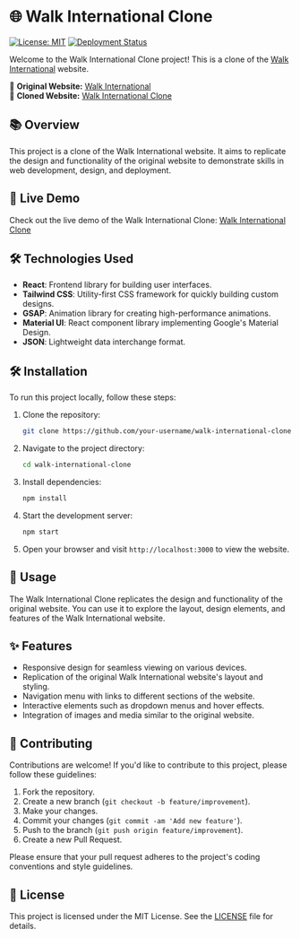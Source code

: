 # 🌐 Walk International Clone

[![License: MIT](https://img.shields.io/badge/License-MIT-blue.svg)](https://opensource.org/licenses/MIT)
[![Deployment Status](https://img.shields.io/badge/Deployment-Success-brightgreen)](https://walkinternational.vercel.app/)

Welcome to the Walk International Clone project! This is a clone of the [Walk International](https://walkinternational.com/) website.

🌟 **Original Website:** [Walk International](https://walkinternational.com/)  
🚀 **Cloned Website:** [Walk International Clone](https://walkinternational.vercel.app/)

## 📚 Overview

This project is a clone of the Walk International website. It aims to replicate the design and functionality of the original website to demonstrate skills in web development, design, and deployment.

## 🔗 Live Demo

Check out the live demo of the Walk International Clone: [Walk International Clone](https://walkinternational.vercel.app/)

## 🛠️ Technologies Used

- **React**: Frontend library for building user interfaces.
- **Tailwind CSS**: Utility-first CSS framework for quickly building custom designs.
- **GSAP**: Animation library for creating high-performance animations.
- **Material UI**: React component library implementing Google's Material Design.
- **JSON**: Lightweight data interchange format.

## 🛠️ Installation

To run this project locally, follow these steps:

1. Clone the repository:

   ```bash
   git clone https://github.com/your-username/walk-international-clone.git
   ```

2. Navigate to the project directory:

   ```bash
   cd walk-international-clone
   ```

3. Install dependencies:

   ```bash
   npm install
   ```

4. Start the development server:

   ```bash
   npm start
   ```

5. Open your browser and visit `http://localhost:3000` to view the website.

## 🚀 Usage

The Walk International Clone replicates the design and functionality of the original website. You can use it to explore the layout, design elements, and features of the Walk International website.

## ✨ Features

- Responsive design for seamless viewing on various devices.
- Replication of the original Walk International website's layout and styling.
- Navigation menu with links to different sections of the website.
- Interactive elements such as dropdown menus and hover effects.
- Integration of images and media similar to the original website.

## 🤝 Contributing

Contributions are welcome! If you'd like to contribute to this project, please follow these guidelines:

1. Fork the repository.
2. Create a new branch (`git checkout -b feature/improvement`).
3. Make your changes.
4. Commit your changes (`git commit -am 'Add new feature'`).
5. Push to the branch (`git push origin feature/improvement`).
6. Create a new Pull Request.

Please ensure that your pull request adheres to the project's coding conventions and style guidelines.

## 📄 License

This project is licensed under the MIT License. See the [LICENSE](LICENSE) file for details.
```

